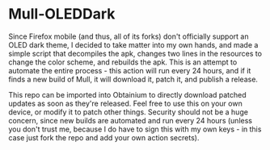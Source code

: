 # Mull-OLEDDark
Since Firefox mobile (and thus, all of its forks) don't officially support an OLED dark theme, I decided to take matter into my own hands, and made a simple script that decompiles the apk, changes two lines in the resources to change the color scheme, and rebuilds the apk. This is an attempt to automate the entire process - this action will run every 24 hours, and if it finds a new build of Mull, it will download it, patch it, and publish a release. 

This repo can be imported into Obtainium to directly download patched updates as soon as they're released. Feel free to use this on your own device, or modify it to patch other things. Security should not be a huge concern, since new builds are automated and run every 24 hours (unless you don't trust me, because I do have to sign this with my own keys - in this case just fork the repo and add your own action secrets).

